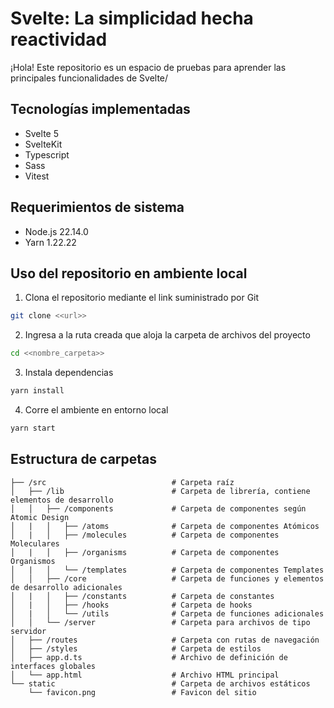 # Svelte: La simplicidad hecha reactividad

¡Hola! Este repositorio es un espacio de pruebas para aprender las principales funcionalidades de Svelte/

## Tecnologías implementadas

- Svelte 5
- SvelteKit
- Typescript
- Sass
- Vitest

## Requerimientos de sistema

- Node.js 22.14.0
- Yarn 1.22.22

## Uso del repositorio en ambiente local

1. Clona el repositorio mediante el link suministrado por Git

```bash
git clone <<url>>
```

2. Ingresa a la ruta creada que aloja la carpeta de archivos del proyecto

```bash
cd <<nombre_carpeta>>
```

3. Instala dependencias

```bash
yarn install
```

4. Corre el ambiente en entorno local

```bash
yarn start
```

## Estructura de carpetas

```
├── /src                            # Carpeta raíz
│   ├── /lib                        # Carpeta de librería, contiene elementos de desarrollo
│   │   ├── /components             # Carpeta de componentes según Atomic Design
│   |   │   ├── /atoms              # Carpeta de componentes Atómicos
│   |   │   ├── /molecules          # Carpeta de componentes Moleculares
│   |   │   ├── /organisms          # Carpeta de componentes Organismos
│   |   │   └── /templates          # Carpeta de componentes Templates
│   │   ├── /core                   # Carpeta de funciones y elementos de desarrollo adicionales
│   |   │   ├── /constants          # Carpeta de constantes
│   |   │   ├── /hooks              # Carpeta de hooks
│   |   │   └── /utils              # Carpeta de funciones adicionales
│   │   └── /server                 # Carpeta para archivos de tipo servidor
│   ├── /routes                     # Carpeta con rutas de navegación
│   ├── /styles                     # Carpeta de estilos
│   ├── app.d.ts                    # Archivo de definición de interfaces globales
│   └── app.html                    # Archivo HTML principal
└── static                          # Carpeta de archivos estáticos
    └── favicon.png                 # Favicon del sitio
```
